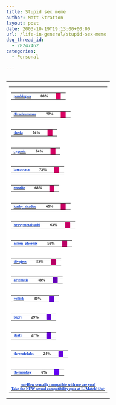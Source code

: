 ```yaml
---
title: Stupid sex meme
author: Matt Stratton
layout: post
date: 2003-10-19T19:13:00+00:00
url: /life-in-general/stupid-sex-meme
dsq_thread_id:
  - 28247462
categories:
  - Personal

---
```

<pre><table BORDER="0" STYLE="auto" CELLSPACING="0" CELLPADDING="0">
  <tr>
    <td BGCOLOR="#FFFFFF" STYLE="0px">
      <table BORDER="0" STYLE="0px">
        <tr>
          <td STYLE="0px">
            <table border="0" CELLSPACING="0" CELLPADDING="0" STYLE="0px">
              <tr>
                <td STYLE="140px">
                  <b><a target="_new" HREF="https://www.livejournal.com/users/punkinpea/"><font FACE="Verdana" SIZE="1" COLOR="#0033CC">punkinpea</font></a></b>
                </td>
                				
                
                <td STYLE="20px">
                  
                </td>
                		
                
                <td STYLE="40px">
                  <font FACE="Verdana" SIZE="1" COLOR="#000000"><b>80%</b></font>
                </td>
                		
                
                <td STYLE="5px">
                  
                </td>
                		
                
                <td BGCOLOR="#E00064" STYLE="160px">
                  
                </td>
                		
                
                <td BGCOLOR="white" STYLE="60px">
                  
                </td>
                	
              </tr>
              	
            </table>
            	
          </td>
          
        </tr>
        
        
        <tr>
          <td STYLE="0px">
            <table border="0" CELLSPACING="0" CELLPADDING="0" STYLE="0px">
              <tr>
                <td STYLE="140px">
                  <b><a target="_new" HREF="https://www.livejournal.com/users/divadrummer/"><font FACE="Verdana" SIZE="1" COLOR="#0033CC">divadrummer</font></a></b>
                </td>
                				
                
                <td STYLE="20px">
                  
                </td>
                		
                
                <td STYLE="40px">
                  <font FACE="Verdana" SIZE="1" COLOR="#000000"><b>77%</b></font>
                </td>
                		
                
                <td STYLE="5px">
                  
                </td>
                		
                
                <td BGCOLOR="#DB0064" STYLE="154px">
                  
                </td>
                		
                
                <td BGCOLOR="white" STYLE="66px">
                  
                </td>
                	
              </tr>
              	
            </table>
            	
          </td>
          
        </tr>
        
        
        <tr>
          <td STYLE="0px">
            <table border="0" CELLSPACING="0" CELLPADDING="0" STYLE="0px">
              <tr>
                <td STYLE="140px">
                  <b><a target="_new" HREF="https://www.livejournal.com/users/theda/"><font FACE="Verdana" SIZE="1" COLOR="#0033CC">theda</font></a></b>
                </td>
                				
                
                <td STYLE="20px">
                  
                </td>
                		
                
                <td STYLE="40px">
                  <font FACE="Verdana" SIZE="1" COLOR="#000000"><b>74%</b></font>
                </td>
                		
                
                <td STYLE="5px">
                  
                </td>
                		
                
                <td BGCOLOR="#D60064" STYLE="148px">
                  
                </td>
                		
                
                <td BGCOLOR="white" STYLE="72px">
                  
                </td>
                	
              </tr>
              	
            </table>
            	
          </td>
          
        </tr>
        
        
        <tr>
          <td STYLE="0px">
            <table border="0" CELLSPACING="0" CELLPADDING="0" STYLE="0px">
              <tr>
                <td STYLE="140px">
                  <b><a target="_new" HREF="https://www.livejournal.com/users/cygnoir/"><font FACE="Verdana" SIZE="1" COLOR="#0033CC">cygnoir</font></a></b>
                </td>
                				
                
                <td STYLE="20px">
                  
                </td>
                		
                
                <td STYLE="40px">
                  <font FACE="Verdana" SIZE="1" COLOR="#000000"><b>74%</b></font>
                </td>
                		
                
                <td STYLE="5px">
                  
                </td>
                		
                
                <td BGCOLOR="#D60064" STYLE="148px">
                  
                </td>
                		
                
                <td BGCOLOR="white" STYLE="72px">
                  
                </td>
                	
              </tr>
              	
            </table>
            	
          </td>
          
        </tr>
        
        
        <tr>
          <td STYLE="0px">
            <table border="0" CELLSPACING="0" CELLPADDING="0" STYLE="0px">
              <tr>
                <td STYLE="140px">
                  <b><font FACE="Verdana" SIZE="1" COLOR="#0033CC">latraviata</font></b>
                </td>
                				
                
                <td STYLE="20px">
                  
                </td>
                		
                
                <td STYLE="40px">
                  <font FACE="Verdana" SIZE="1" COLOR="#000000"><b>72%</b></font>
                </td>
                		
                
                <td STYLE="5px">
                  
                </td>
                		
                
                <td BGCOLOR="#D30064" STYLE="144px">
                  
                </td>
                		
                
                <td BGCOLOR="white" STYLE="76px">
                  
                </td>
                	
              </tr>
              	
            </table>
            	
          </td>
          
        </tr>
        
        
        <tr>
          <td STYLE="0px">
            <table border="0" CELLSPACING="0" CELLPADDING="0" STYLE="0px">
              <tr>
                <td STYLE="140px">
                  <b><a target="_new" HREF="https://www.livejournal.com/users/enoelie/"><font FACE="Verdana" SIZE="1" COLOR="#0033CC">enoelie</font></a></b>
                </td>
                				
                
                <td STYLE="20px">
                  
                </td>
                		
                
                <td STYLE="40px">
                  <font FACE="Verdana" SIZE="1" COLOR="#000000"><b>68%</b></font>
                </td>
                		
                
                <td STYLE="5px">
                  
                </td>
                		
                
                <td BGCOLOR="#CD0064" STYLE="136px">
                  
                </td>
                		
                
                <td BGCOLOR="white" STYLE="84px">
                  
                </td>
                	
              </tr>
              	
            </table>
            	
          </td>
          
        </tr>
        
        
        <tr>
          <td STYLE="0px">
            <table border="0" CELLSPACING="0" CELLPADDING="0" STYLE="0px">
              <tr>
                <td STYLE="140px">
                  <b><a target="_new" HREF="https://www.livejournal.com/users/kathy_skadoo/"><font FACE="Verdana" SIZE="1" COLOR="#0033CC">kathy_skadoo</font></a></b>
                </td>
                				
                
                <td STYLE="20px">
                  
                </td>
                		
                
                <td STYLE="40px">
                  <font FACE="Verdana" SIZE="1" COLOR="#000000"><b>65%</b></font>
                </td>
                		
                
                <td STYLE="5px">
                  
                </td>
                		
                
                <td BGCOLOR="#C80064" STYLE="130px">
                  
                </td>
                		
                
                <td BGCOLOR="white" STYLE="90px">
                  
                </td>
                	
              </tr>
              	
            </table>
            	
          </td>
          
        </tr>
        
        
        <tr>
          <td STYLE="0px">
            <table border="0" CELLSPACING="0" CELLPADDING="0" STYLE="0px">
              <tr>
                <td STYLE="140px">
                  <b><a target="_new" HREF="https://www.livejournal.com/users/heavymetalsushi/"><font FACE="Verdana" SIZE="1" COLOR="#0033CC">heavymetalsushi</font></a></b>
                </td>
                				
                
                <td STYLE="20px">
                  
                </td>
                		
                
                <td STYLE="40px">
                  <font FACE="Verdana" SIZE="1" COLOR="#000000"><b>63%</b></font>
                </td>
                		
                
                <td STYLE="5px">
                  
                </td>
                		
                
                <td BGCOLOR="#C50064" STYLE="126px">
                  
                </td>
                		
                
                <td BGCOLOR="white" STYLE="94px">
                  
                </td>
                	
              </tr>
              	
            </table>
            	
          </td>
          
        </tr>
        
        
        <tr>
          <td STYLE="0px">
            <table border="0" CELLSPACING="0" CELLPADDING="0" STYLE="0px">
              <tr>
                <td STYLE="140px">
                  <b><a target="_new" HREF="https://www.livejournal.com/users/ashen_phoenix/"><font FACE="Verdana" SIZE="1" COLOR="#0033CC">ashen_phoenix</font></a></b>
                </td>
                				
                
                <td STYLE="20px">
                  
                </td>
                		
                
                <td STYLE="40px">
                  <font FACE="Verdana" SIZE="1" COLOR="#000000"><b>56%</b></font>
                </td>
                		
                
                <td STYLE="5px">
                  
                </td>
                		
                
                <td BGCOLOR="#BA0064" STYLE="112px">
                  
                </td>
                		
                
                <td BGCOLOR="white" STYLE="108px">
                  
                </td>
                	
              </tr>
              	
            </table>
            	
          </td>
          
        </tr>
        
        
        <tr>
          <td STYLE="0px">
            <table border="0" CELLSPACING="0" CELLPADDING="0" STYLE="0px">
              <tr>
                <td STYLE="140px">
                  <b><a target="_new" HREF="https://www.livejournal.com/users/divajess/"><font FACE="Verdana" SIZE="1" COLOR="#0033CC">divajess</font></a></b>
                </td>
                				
                
                <td STYLE="20px">
                  
                </td>
                		
                
                <td STYLE="40px">
                  <font FACE="Verdana" SIZE="1" COLOR="#000000"><b>53%</b></font>
                </td>
                		
                
                <td STYLE="5px">
                  
                </td>
                		
                
                <td BGCOLOR="#B60064" STYLE="106px">
                  
                </td>
                		
                
                <td BGCOLOR="white" STYLE="114px">
                  
                </td>
                	
              </tr>
              	
            </table>
            	
          </td>
          
        </tr>
        
        
        <tr>
          <td STYLE="0px">
            <table border="0" CELLSPACING="0" CELLPADDING="0" STYLE="0px">
              <tr>
                <td STYLE="140px">
                  <b><a target="_new" HREF="https://www.livejournal.com/users/artemitis/"><font FACE="Verdana" SIZE="1" COLOR="#0033CC">artemitis</font></a></b>
                </td>
                				
                
                <td STYLE="20px">
                  
                </td>
                		
                
                <td STYLE="40px">
                  <font FACE="Verdana" SIZE="1" COLOR="#000000"><b>48%</b></font>
                </td>
                		
                
                <td STYLE="5px">
                  
                </td>
                		
                
                <td BGCOLOR="#6400B4" STYLE="96px">
                  
                </td>
                		
                
                <td BGCOLOR="white" STYLE="124px">
                  
                </td>
                	
              </tr>
              	
            </table>
            	
          </td>
          
        </tr>
        
        
        <tr>
          <td STYLE="0px">
            <table border="0" CELLSPACING="0" CELLPADDING="0" STYLE="0px">
              <tr>
                <td STYLE="140px">
                  <b><a target="_new" HREF="https://www.livejournal.com/users/rollick/"><font FACE="Verdana" SIZE="1" COLOR="#0033CC">rollick</font></a></b>
                </td>
                				
                
                <td STYLE="20px">
                  
                </td>
                		
                
                <td STYLE="40px">
                  <font FACE="Verdana" SIZE="1" COLOR="#000000"><b>30%</b></font>
                </td>
                		
                
                <td STYLE="5px">
                  
                </td>
                		
                
                <td BGCOLOR="#6400D0" STYLE="60px">
                  
                </td>
                		
                
                <td BGCOLOR="white" STYLE="160px">
                  
                </td>
                	
              </tr>
              	
            </table>
            	
          </td>
          
        </tr>
        
        
        <tr>
          <td STYLE="0px">
            <table border="0" CELLSPACING="0" CELLPADDING="0" STYLE="0px">
              <tr>
                <td STYLE="140px">
                  <b><a target="_new" HREF="https://www.livejournal.com/users/pigri/"><font FACE="Verdana" SIZE="1" COLOR="#0033CC">pigri</font></a></b>
                </td>
                				
                
                <td STYLE="20px">
                  
                </td>
                		
                
                <td STYLE="40px">
                  <font FACE="Verdana" SIZE="1" COLOR="#000000"><b>29%</b></font>
                </td>
                		
                
                <td STYLE="5px">
                  
                </td>
                		
                
                <td BGCOLOR="#6400D2" STYLE="58px">
                  
                </td>
                		
                
                <td BGCOLOR="white" STYLE="162px">
                  
                </td>
                	
              </tr>
              	
            </table>
            	
          </td>
          
        </tr>
        
        
        <tr>
          <td STYLE="0px">
            <table border="0" CELLSPACING="0" CELLPADDING="0" STYLE="0px">
              <tr>
                <td STYLE="140px">
                  <b><a target="_new" HREF="https://www.livejournal.com/users/jkatj/"><font FACE="Verdana" SIZE="1" COLOR="#0033CC">jkatj</font></a></b>
                </td>
                				
                
                <td STYLE="20px">
                  
                </td>
                		
                
                <td STYLE="40px">
                  <font FACE="Verdana" SIZE="1" COLOR="#000000"><b>27%</b></font>
                </td>
                		
                
                <td STYLE="5px">
                  
                </td>
                		
                
                <td BGCOLOR="#6400D5" STYLE="54px">
                  
                </td>
                		
                
                <td BGCOLOR="white" STYLE="166px">
                  
                </td>
                	
              </tr>
              	
            </table>
            	
          </td>
          
        </tr>
        
        
        <tr>
          <td STYLE="0px">
            <table border="0" CELLSPACING="0" CELLPADDING="0" STYLE="0px">
              <tr>
                <td STYLE="140px">
                  <b><font FACE="Verdana" SIZE="1" COLOR="#0033CC">threeofclubs</font></b>
                </td>
                				
                
                <td STYLE="20px">
                  
                </td>
                		
                
                <td STYLE="40px">
                  <font FACE="Verdana" SIZE="1" COLOR="#000000"><b>24%</b></font>
                </td>
                		
                
                <td STYLE="5px">
                  
                </td>
                		
                
                <td BGCOLOR="#6400D9" STYLE="48px">
                  
                </td>
                		
                
                <td BGCOLOR="white" STYLE="172px">
                  
                </td>
                	
              </tr>
              	
            </table>
            	
          </td>
          
        </tr>
        
        
        <tr>
          <td STYLE="0px">
            <table border="0" CELLSPACING="0" CELLPADDING="0" STYLE="0px">
              <tr>
                <td STYLE="140px">
                  <b><a target="_new" HREF="https://www.livejournal.com/users/themonkey/"><font FACE="Verdana" SIZE="1" COLOR="#0033CC">themonkey</font></a></b>
                </td>
                				
                
                <td STYLE="20px">
                  
                </td>
                		
                
                <td STYLE="40px">
                  <font FACE="Verdana" SIZE="1" COLOR="#000000"><b>6%</b></font>
                </td>
                		
                
                <td STYLE="5px">
                  
                </td>
                		
                
                <td BGCOLOR="#6400F5" STYLE="12px">
                  
                </td>
                		
                
                <td BGCOLOR="white" STYLE="208px">
                  
                </td>
                	
              </tr>
              	
            </table>
            	
          </td>
          
        </tr>
        
        
        <tr>
          <td colspan="6" ALIGN="center" BGCOLOR="#FFFFFF" STYLE="center">
            <b><a target="_new" HREF="https://www.ljmatch.com/index.php?r=oJ1gw3m8jsVHrqT6S+0O+katz5UHjvDN&goto=sextest_list"><font FACE="Verdana" SIZE="1" COLOR="#0033CC">&lt;u>How sexually compatible with me are you?<br />Take the NEW sexual compatibility quiz at LJMatch!&lt;/u></font></a></b>
          </td>
        </tr>
        
      </table>
      
    </td>
  </tr>
  
</table>
</pre>